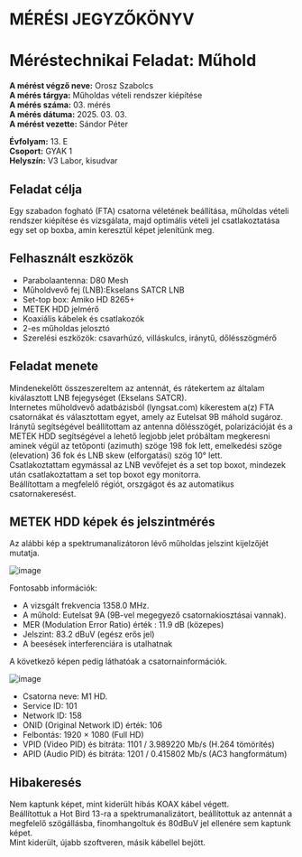 # MÉRÉSI JEGYZŐKÖNYV   
# Méréstechnikai Feladat: Műhold

**A mérést végző neve:** Orosz Szabolcs  
**A mérés tárgya:**  Műholdas vételi rendszer kiépítése     
**A mérés száma:** 03. mérés    
**A mérés dátuma:** 2025. 03. 03.    
**A mérést vezette:** Sándor Péter    

**Évfolyam:** 13. E  
**Csoport:** GYAK 1   
**Helyszín:** V3 Labor, kisudvar    

## Feladat célja   
Egy szabadon fogható (FTA) csatorna véletének beállítása, műholdas vételi rendszer kiépítése és vizsgálata, majd optimális vételi jel csatlakoztatása egy set op boxba, amin keresztül képet jelenítünk meg.  

## Felhasznált eszközök   
- Parabolaantenna: D80 Mesh 
- Műholdvevő fej (LNB):Ekselans SATCR LNB
- Set-top box: Amiko HD 8265+
- METEK HDD jelmérő
- Koaxiális kábelek és csatlakozók
- 2-es műholdas jelosztó
- Szerelési eszközök: csavarhúzó, villáskulcs, iránytű, dőlésszögmérő

## Feladat menete  
Mindenekelőtt összeszereltem az antennát, és rátekertem az általam kiválasztott LNB fejegységet (Ekselans SATCR).  
Internetes műholdvevő adatbázisból (lyngsat.com) kikerestem a(z) FTA csatornákat és választottam egyet, amely az Eutelsat 9B máhold sugároz.  
Iránytű segítségével beállítottam az antenna dőlésszögét, polarizációját és a METEK HDD segítségével a lehető legjobb jelet próbáltam megkeresni aminek végül az tetőponti (azimuth) szöge 198 fok lett, emelkedési szöge (elevation) 36 fok és LNB skew (elforgatási) szög 10° lett.  
Csatlakoztattam egymással az LNB vevőfejet és a set top boxot, mindezek után csatlakoztattam a set top boxot egy monitorra.  
Beállítottam a megfelelő régiót, orszgágot és az automatikus csatornakeresést.  

## METEK HDD képek és jelszintmérés  

Az alábbi kép a spektrumanalizátoron lévő műholdas jelszint kijelzőjét mutatja.   

![image](https://github.com/user-attachments/assets/37097f97-6894-45c8-957a-eb51d4acb0b9)   

Fontosabb információk: 
  - A vizsgált frekvencia 1358.0 MHz.
  - A műhold: Eutelsat 9A (9B-vel megegyező csatornakiosztásai vannak).
  - MER (Modulation Error Ratio) érték : 11.9 dB (közepes)
  - Jelszint: 83.2 dBuV (egész erős jel)
  - A beesések interferenciára is utalhatnak

A következő képen pedig láthatóak a csatornainformációk.    

![image](https://github.com/user-attachments/assets/01450615-d799-4418-81a3-4d7ad422f031)  

- Csatorna neve: M1 HD.
- Service ID: 101
- Network ID: 158
- ONID (Original Network ID) érték: 106
- Felbontás: 1920 × 1080 (Full HD)
- VPID (Video PID) és bitráta: 1101 / 3.989220 Mb/s (H.264 tömörítés)
- APID (Audio PID) és bitráta: 1201 / 0.415802 Mb/s (AC3 hangformátum)


## Hibakeresés  
Nem kaptunk képet, mint kiderült hibás KOAX kábel végett.  
Beállítottuk a Hot Bird 13-ra a spektrumanalizátort, beállítottuk az antennát a megfelelő szögállásba, finomhangoltuk  és 80dBuV jel ellenére sem kaptunk képet.  
Mint kiderült, újabb szoftveren, másik kábellel bejött.  
